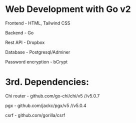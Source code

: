 # Web Development with Go v2

Frontend - HTML, Tailwind CSS

Backend - Go

Rest API - Dropbox

Database - Postgresql/Adminer

Password encryption - bCrypt

# 3rd. Dependencies:

Chi router - github.com/go-chi/chi/v5 //v5.0.7

pgx - github.com/jackc/pgx/v5 //v5.0.4

csrf - github.com/gorilla/csrf
